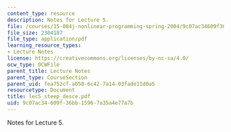 ```yaml
---
content_type: resource
description: Notes for Lecture 5.
file: /courses/15-084j-nonlinear-programming-spring-2004/9c07ac34609f36bb15967a35a4e77a7b_lec5_steep_desce.pdf
file_size: 2304187
file_type: application/pdf
learning_resource_types:
- Lecture Notes
license: https://creativecommons.org/licenses/by-nc-sa/4.0/
ocw_type: OCWFile
parent_title: Lecture Notes
parent_type: CourseSection
parent_uid: fea752cf-ab50-6c42-7a14-03fade11d0a5
resourcetype: Document
title: lec5_steep_desce.pdf
uid: 9c07ac34-609f-36bb-1596-7a35a4e77a7b
---
```

Notes for Lecture 5.